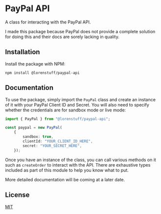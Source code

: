 # PayPal API
A class for interacting with the PayPal API.

I made this package because PayPal does not provide a complete solution for doing this and their docs are sorely lacking in quality.

## Installation
Install the package with NPM:

```
npm install @lorenstuff/paypal-api
```

## Documentation
To use the package, simply import the `PayPal` class and create an instance of it with your PayPal Client ID and Secret. You will also need to specify whether the credentials are for sandbox mode or live mode:

```ts
import { PayPal } from "@lorenstuff/paypal-api";

const paypal = new PayPal(
	{
		sandbox: true,
		clientId: "YOUR_CLIENT_ID_HERE",
		secret: "YOUR_SECRET_HERE",
	});
```

Once you have an instance of the class, you can call various methods on it such as `createOrder` to interact with the API. There are exhaustive types included as part of this module to help you know what to put.

More detailed documentation will be coming at a later date.

## License
[MIT](https://github.com/duckdotapk/npm-paypal-api/blob/main/LICENSE.md)